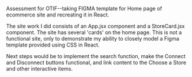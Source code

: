 Assessment for OTIF--taking FIGMA template for Home page of ecommerce site and recreating it in React.

The site work I did consists of an App.jsx component and a StoreCard.jsx component. The site has several 'cards' on the home page. This is not a functional site, only to demonstrate my ability to closely model a Figma template provided using CSS in React.

Next steps would be to implement the search function, make the Connect and Disconnect buttons functional, and link content to the Choose a Store and other interactive items.
